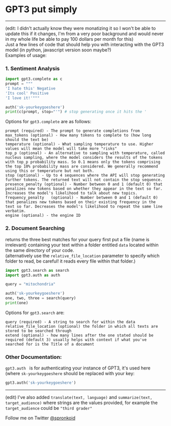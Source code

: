 # GPT3 put simply
---
(edit: I didn't actually know they were monatizing it so I won't be able to update this if it changes, I'm from a very poor background and would never in my whole life be able to pay 100 dollars per month for this) <br>
Just a few lines of code that should help you with interacting with the GPT3 model (in python, javascript version soon maybe?) <br>
Examples of usage:

### 1. Sentiment Analysis
```python
import gpt3.complete as c
prompt = """
'I hate this' Negative
'Its cool' Positive
'I love it!'"""

auth('sk-yourkeygoeshere')
print(c(prompt, stop="'") # stop generating once it hits the '
```
Options for `gpt3.complete` are as follows:
```
prompt (required) - The prompt to generate completions from
max_tokens (optional) - How many tokens to complete to (how long should the text be)
temperature (optional) - What sampling temperature to use. Higher values will mean the model will take more "risks"
top_p (optional) - An alternative to sampling with temperature, called nucleus sampling, where the model considers the results of the tokens with top_p probability mass. So 0.1 means only the tokens comprising the top 10% probability mass are considered. We generally recommend using this or temperature but not both.
stop (optional) - Up to 4 sequences where the API will stop generating further tokens. The returned text will not contain the stop sequence.
presence_penalty (optional) - Number between 0 and 1 (default 0) that penalizes new tokens based on whether they appear in the text so far. Increases the model's likelihood to talk about new topics.
frequency_penalty	(optional) - Number between 0 and 1 (default 0) that penalizes new tokens based on their existing frequency in the text so far. Decreases the model's likelihood to repeat the same line verbatim.
engine (optional) - the engine ID
```

### 2. Document Searching
returns the three best matches for your query
first put a file (name is irrelevant) containing your text within a folder entitled `data` located within the same directory of your code. <br>
(alternatively use the `relative_file_location` parameter to specify which folder to read, be careful! it reads every file within that folder.)
```python
import gpt3.search as search
import gpt3.auth as auth

query = "mitochondria"

auth('sk-yourkeygoeshere')
one, two, three = search(query)
print(one)
```
Options for `gpt3.search` are:
```
query (required) - A string to search for within the data
relative_file_location (optional) the folder in which all texts are stored to be searched through
extend (optional) - how many lines after the one stated should be required (default 3) usually helps with context if what you've searched for is the Title of a document
```
### Other Documentation:

`gpt3.auth ` is for authenticating your instance of GPT3, it's used here (where `sk-yourkeygoeshere` should be replaced with your key:
```python
gpt3.auth('sk-yourkeygoeshere')
``` 
---
(edit) I've also added `translate(text, language)` and `summarize(text, target_audience)` where strings are the values provided, for example the `target_audience` could be `"third grader"`

Follow me on Twitter [@spronkoid](https://twitter.com/spronkoid)
